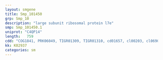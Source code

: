```yaml
---
layout: smgene
title: Smp_101450
grp: Smp_10
description: "large subunit ribosomal protein l7e"
smp: Smp_101450.1
uniprot: "C4QP14"
length:   759
cdd: "COG1841, PRK06049, TIGR01309, TIGR01310, cd01657, cl00203, cl06906, pfam00327, pfam08079"
kk: K02937
categories: sm
---
```

